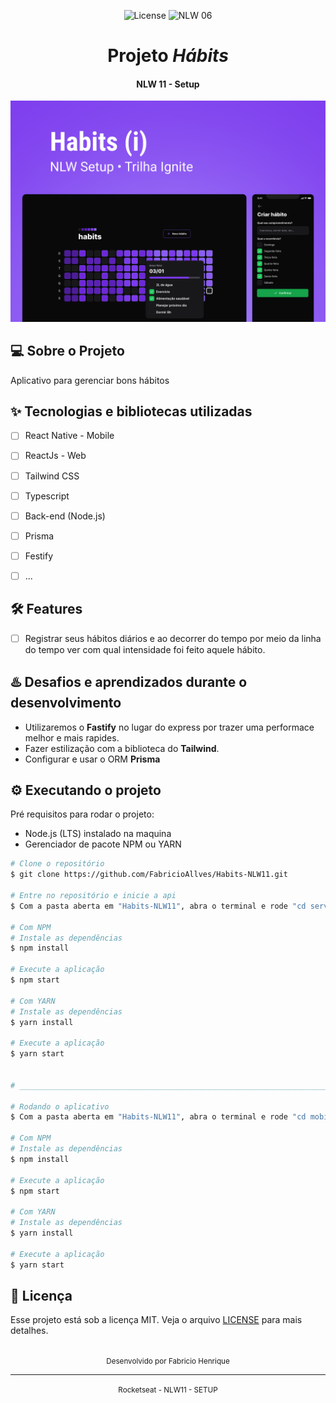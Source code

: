 <p align="center">
  <img alt="License" src="https://img.shields.io/static/v1?label=license&message=MIT&color=5636D3&labelColor=0A1033">

 <img src="https://img.shields.io/static/v1?label=Ignite&message=ReactNative&color=5636D3&labelColor=0A1033" alt="NLW 06" />
</p>

<h1 align="center">Projeto <i>Hábits</i></h1>
<h4 align="center">NLW 11 - Setup</h4>


<img alt="gif-cell" src="https://github.com/FabricioAllves/Habits-NLW11/blob/main/web/assets/Review_Logo.png"/>

## 💻 Sobre o Projeto
<!-- OQUE E´? -->
Aplicativo para gerenciar bons hábitos

<!-- QUAIS TECNOLOGIA USEI? -->
## ✨ Tecnologias e bibliotecas utilizadas

- [ ] React Native - Mobile
- [ ] ReactJs -   Web
- [ ] Tailwind CSS
- [ ] Typescript
- [ ] Back-end (Node.js)
- [ ] Prisma
- [ ] Festify
- [ ] ...




<!-- QUAL É O PROBLEMA QUE ESSE PROJETO RESOLVE E OQUE ELE FAZ? -->
## :hammer_and_wrench: Features 

- [ ] Registrar seus hábitos diários e ao decorrer do tempo por meio da linha do tempo ver com qual intensidade foi feito aquele hábito.



## ♨️ Desafios e aprendizados durante o desenvolvimento
- Utilizaremos o **Fastify** no lugar do express por trazer uma performace melhor e mais rapides.
- Fazer estilização com a biblioteca do **Tailwind**.
- Configurar e usar o ORM **Prisma**



## ⚙️ Executando o projeto
Pré requisitos para rodar o projeto:
- Node.js (LTS) instalado na maquina
- Gerenciador de pacote NPM ou YARN



```bash
# Clone o repositório
$ git clone https://github.com/FabricioAllves/Habits-NLW11.git

# Entre no repositório e inicie a api
$ Com a pasta aberta em "Habits-NLW11", abra o terminal e rode "cd server" e de enter para entrar na pasta e seguir os passos a baixo para dar inicio ao server da aplicação.

# Com NPM
# Instale as dependências
$ npm install

# Execute a aplicação
$ npm start

# Com YARN
# Instale as dependências
$ yarn install

# Execute a aplicação
$ yarn start


# __________________________________________________________________________________________________________________

# Rodando o aplicativo
$ Com a pasta aberta em "Habits-NLW11", abra o terminal e rode "cd mobile" e de enter para entrar na pasta e siga os passos a baixo:

# Com NPM
# Instale as dependências
$ npm install

# Execute a aplicação
$ npm start

# Com YARN
# Instale as dependências
$ yarn install

# Execute a aplicação
$ yarn start
```






## 📄 Licença

Esse projeto está sob a licença MIT. Veja o arquivo [LICENSE](LICENSE.md) para mais detalhes.

<br />

<div align="center">
  <small>Desenvolvido por Fabricio Henrique</small><hr>
  <small>Rocketseat - NLW11 - SETUP</small>
</div>
